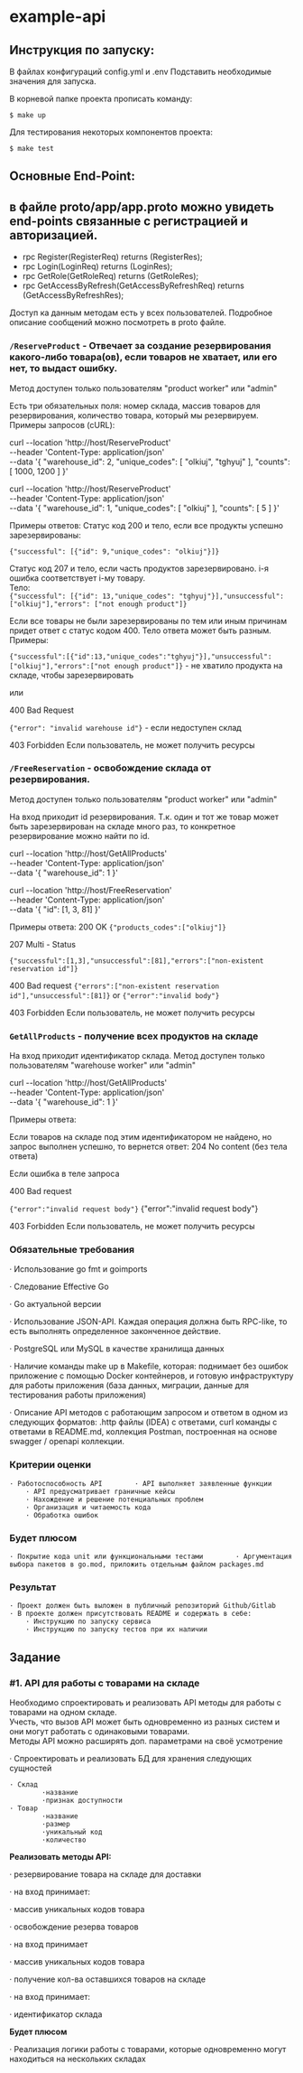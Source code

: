 # example-api

## Инструкция по запуску:
В файлах конфигураций config.yml и .env Подставить необходимые значения для запуска.

В корневой папке проекта прописать команду:

`$ make up`

Для тестирования некоторых компонентов проекта:

`$ make test`

## Основные End-Point:
## в файле proto/app/app.proto можно увидеть end-points связанные с регистрацией и авторизацией.

- rpc Register(RegisterReq) returns (RegisterRes);
- rpc Login(LoginReq) returns (LoginRes);
- rpc GetRole(GetRoleReq) returns (GetRoleRes);
- rpc GetAccessByRefresh(GetAccessByRefreshReq) returns (GetAccessByRefreshRes);

Доступ ка данным методам есть у всех пользователей. Подробное описание сообщений можно посмотреть в proto файле.


### `/ReserveProduct` - Отвечает за создание резервирования какого-либо товара(ов), если товаров не хватает, или его нет, то выдаст ошибку. 
Метод доступен только пользователям "product worker" или "admin"

Есть три обязательных поля: номер склада, массив товаров для резервирования, количество товара, который мы резервируем. Примеры запросов (cURL):

curl --location 'http://host/ReserveProduct' \
--header 'Content-Type: application/json' \
--data '{
"warehouse_id": 2,
"unique_codes": [
"olkiuj",
"tghyuj"
],
"counts": [
1000,
1200
]
}'

curl --location 'http://host/ReserveProduct' \
--header 'Content-Type: application/json' \
--data '{
"warehouse_id": 1,
"unique_codes": [
"olkiuj"
],
"counts": [
5
]
}'

Примеры ответов:
Статус код 200 и тело, если все продукты успешно зарезервированы:

`{"successful": [{"id": 9,"unique_codes": "olkiuj"}]}`

Статус код 207 и тело, если часть продуктов зарезервировано. i-я ошибка соответствует i-му товару.  
Тело:   
`{"successful": [{"id": 13,"unique_codes": "tghyuj"}],"unsuccessful": ["olkiuj"],"errors": ["not enough product"]}`

Если все товары не были зарезервированы по тем или иным причинам придет ответ с статус кодом 400. Тело ответа может быть разным. Примеры:

`{"successful":[{"id":13,"unique_codes":"tghyuj"}],"unsuccessful":["olkiuj"],"errors":["not enough product"]}` - не хватило продукта на складе, чтобы зарезервировать

или 

400 Bad Request

`{"error": "invalid warehouse id"}`  - если недоступен склад

403 Forbidden
Если пользователь, не может получить ресурсы


### `/FreeReservation`  - освобождение склада от резервирования.
Метод доступен только пользователям "product worker" или "admin"

На вход приходит id резервирования. Т.к. один и тот же товар может быть зарезервирован на складе много раз, то конкретное резервирование можно найти по id.

curl --location 'http://host/GetAllProducts' \
--header 'Content-Type: application/json' \
--data '{
"warehouse_id": 1
}'

curl --location 'http://host/FreeReservation' \
--header 'Content-Type: application/json' \
--data '{
"id": [1, 3, 81]
}'

Примеры ответа:
200 OK
`{"products_codes":["olkiuj"]}`

207 Multi - Status

`{"successful":[1,3],"unsuccessful":[81],"errors":["non-existent reservation id"]}`

400 Bad request
`{"errors":["non-existent reservation id"],"unsuccessful":[81]}`
or
`{"error":"invalid body"}`

403 Forbidden
Если пользователь, не может получить ресурсы


### `GetAllProducts`  - получение всех продуктов на складе

На вход приходит идентификатор склада.
Метод доступен только пользователям "warehouse worker" или "admin"

curl --location 'http://host/GetAllProducts' \
--header 'Content-Type: application/json' \
--data '{
"warehouse_id": 1
}'

Примеры ответа:

Если товаров на складе под этим идентификатором не найдено, но запрос выполнен успешно, то вернется ответ: 204 No content (без тела ответа)

Если ошибка в теле запроса

400 Bad request

`{"error":"invalid request body"}`
{"error":"invalid request body"}    

403 Forbidden 
Если пользователь, не может получить ресурсы


### **Обязательные требования**

· Использование go fmt и goimports

· Следование Effective Go

· Go актуальной версии

· Использование JSON-API. Каждая операция должна быть RPC-like, то есть выполнять определенное законченное действие.   
  
· PostgreSQL или MySQL в качестве хранилища данных

· Наличие команды make up в Makefile, которая: поднимает без ошибок приложение с помощью Docker контейнеров, и готовую инфраструктуру для работы приложения (база данных, миграции, данные для тестирования работы приложения)

· Описание API методов с работающим запросом и ответом в одном из следующих форматов: .http файлы (IDEA) с ответами, curl команды с ответами в README.md, коллекция Postman, построенная на основе swagger / openapi коллекции.


### **Критерии оценки**

    · Работоспособность API        · API выполняет заявленные функции  
        · API предусматривает граничные кейсы  
        · Нахождение и решение потенциальных проблем  
        · Организация и читаемость кода  
        · Обработка ошибок  

### Будет плюсом

    · Покрытие кода unit или функциональными тестами        · Аргументация выбора пакетов в go.mod, приложить отдельным файлом packages.md  

### **Результат**

    · Проект должен быть выложен в публичный репозиторий Github/Gitlab        · В проекте должен присутствовать README и содержать в себе:  
        · Инструкцию по запуску сервиса  
        · Инструкцию по запуску тестов при их наличии  

## Задание

### **#1. API для работы с товарами на складе**

Необходимо спроектировать и реализовать API методы для работы с товарами на одном складе.     
Учесть, что вызов API может быть одновременно из разных систем и они могут работать с одинаковыми товарами.    
Методы API можно расширять доп. параметрами на своё усмотрение

· Спроектировать и реализовать БД для хранения следующих сущностей

    · Склад            
            ·название  
            ·признак доступности  
    · Товар  
            ·название  
            ·размер  
            ·уникальный код  
            ·количество  

**Реализовать методы API:**

· резервирование товара на складе для доставки

· на вход принимает:

· массив уникальных кодов товара

· освобождение резерва товаров

· на вход принимает

· массив уникальных кодов товара

· получение кол-ва оставшихся товаров на складе

· на вход принимает:

· идентификатор склада

**Будет плюсом**

· Реализация логики работы с товарами, которые одновременно могут находиться на нескольких складах
